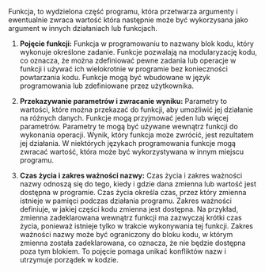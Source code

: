 Funkcja, to wydzielona część programu, która przetwarza argumenty i ewentualnie zwraca wartość która następnie może być wykorzysana jako argument w innych działaniach lub funkcjach. 
1. **Pojęcie funkcji:** Funkcja w programowaniu to nazwany blok kodu, który wykonuje określone zadanie. Funkcje pozwalają na modularyzację kodu, co oznacza, że można zdefiniować pewne zadania lub operacje w funkcji i używać ich wielokrotnie w programie bez konieczności powtarzania kodu. Funkcje mogą być wbudowane w język programowania lub zdefiniowane przez użytkownika.
   
2. **Przekazywanie parametrów i zwracanie wyniku:** Parametry to wartości, które można przekazać do funkcji, aby umożliwić jej działanie na różnych danych. Funkcje mogą przyjmować jeden lub więcej parametrów. Parametry te mogą być używane wewnątrz funkcji do wykonania operacji. Wynik, który funkcja może zwrócić, jest rezultatem jej działania. W niektórych językach programowania funkcje mogą zwracać wartość, która może być wykorzystywana w innym miejscu programu.
 
3. **Czas życia i zakres ważności nazwy:** Czas życia i zakres ważności nazwy odnoszą się do tego, kiedy i gdzie dana zmienna lub wartość jest dostępna w programie. Czas życia określa czas, przez który zmienna istnieje w pamięci podczas działania programu. Zakres ważności definiuje, w jakiej części kodu zmienna jest dostępna. Na przykład, zmienna zadeklarowana wewnątrz funkcji ma zazwyczaj krótki czas życia, ponieważ istnieje tylko w trakcie wykonywania tej funkcji. Zakres ważności nazwy może być ograniczony do bloku kodu, w którym zmienna została zadeklarowana, co oznacza, że nie będzie dostępna poza tym blokiem. To pojęcie pomaga unikać konfliktów nazw i utrzymuje porządek w kodzie.
